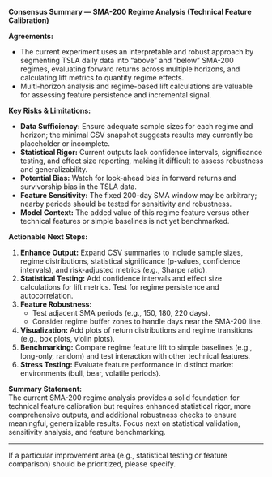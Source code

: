 **Consensus Summary — SMA-200 Regime Analysis (Technical Feature Calibration)**

**Agreements:**  
- The current experiment uses an interpretable and robust approach by segmenting TSLA daily data into “above” and “below” SMA-200 regimes, evaluating forward returns across multiple horizons, and calculating lift metrics to quantify regime effects.  
- Multi-horizon analysis and regime-based lift calculations are valuable for assessing feature persistence and incremental signal.

**Key Risks & Limitations:**  
- **Data Sufficiency:** Ensure adequate sample sizes for each regime and horizon; the minimal CSV snapshot suggests results may currently be placeholder or incomplete.
- **Statistical Rigor:** Current outputs lack confidence intervals, significance testing, and effect size reporting, making it difficult to assess robustness and generalizability.
- **Potential Bias:** Watch for look-ahead bias in forward returns and survivorship bias in the TSLA data.
- **Feature Sensitivity:** The fixed 200-day SMA window may be arbitrary; nearby periods should be tested for sensitivity and robustness.
- **Model Context:** The added value of this regime feature versus other technical features or simple baselines is not yet benchmarked.

**Actionable Next Steps:**  
1. **Enhance Output:** Expand CSV summaries to include sample sizes, regime distributions, statistical significance (p-values, confidence intervals), and risk-adjusted metrics (e.g., Sharpe ratio).
2. **Statistical Testing:** Add confidence intervals and effect size calculations for lift metrics. Test for regime persistence and autocorrelation.
3. **Feature Robustness:**  
   - Test adjacent SMA periods (e.g., 150, 180, 220 days).  
   - Consider regime buffer zones to handle days near the SMA-200 line.
4. **Visualization:** Add plots of return distributions and regime transitions (e.g., box plots, violin plots).
5. **Benchmarking:** Compare regime feature lift to simple baselines (e.g., long-only, random) and test interaction with other technical features.
6. **Stress Testing:** Evaluate feature performance in distinct market environments (bull, bear, volatile periods).

**Summary Statement:**  
The current SMA-200 regime analysis provides a solid foundation for technical feature calibration but requires enhanced statistical rigor, more comprehensive outputs, and additional robustness checks to ensure meaningful, generalizable results. Focus next on statistical validation, sensitivity analysis, and feature benchmarking.

---

If a particular improvement area (e.g., statistical testing or feature comparison) should be prioritized, please specify.